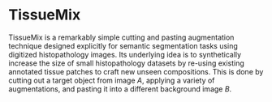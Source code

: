 # TissueMix
TissueMix is a remarkably simple cutting and pasting augmentation technique designed explicitly for semantic segmentation tasks using digitized histopathology images. Its underlying idea is to synthetically increase the size of small histopathology datasets by re-using existing annotated tissue patches to craft new unseen compositions. This is done by cutting out a target object from image $A$, applying a variety of augmentations, and pasting it into a different background image $B$.
